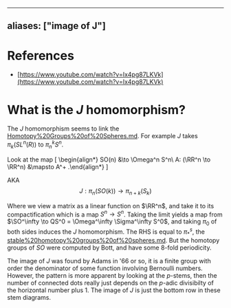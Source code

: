 
---
aliases: ["image of J"]
---

# References

- [https://www.youtube.com/watch?v=Ix4pg87LKVk](https://www.youtube.com/watch?v=Ix4pg87LKVk)

# What is the $J$ homomorphism? 

The $J$ homomorphism seems to link the [Homotopy%20Groups%20of%20Spheres.md](Homotopy%20Groups%20of%20Spheres.md). 
For example $J$ takes $\pi_k(SL^n(R))$ to $\pi_{n}^k S^n$.

Look at the map
\[
\begin{align*}
SO(n) &\to \Omega^n S^n\\
A: (\RR^n \to \RR^n) &\mapsto A^+
.\end{align*}
\]

AKA
$$
J: \pi_n(SO(k)) \to \pi_{n+k}(S_k)
$$

Where we view a matrix as a linear function on $\RR^n$, and take it to its compactification which is a map $S^n\to S^n$. Taking the limit yields a map from $\SO^\infty \to QS^0 = \Omega^\infty \Sigma^\infty S^0$, and taking $\pi_0$ of both sides induces the $J$ homomorphism. The RHS is equal to $\pi_*^s$, the [stable%20homotopy%20groups%20of%20spheres.md](stable%20homotopy%20groups%20of%20spheres.md).
But the homotopy groups of $SO$ were computed by Bott, and have some 8-fold periodicity.

The image of $J$ was found by Adams in '66 or so, it is a finite group with order the denominator of some function involving Bernoulli numbers. However, the pattern is more apparent by looking at the $p$-stems, then the number of connected dots really just depends on the $p$-adic divisibilty of the horizontal number plus 1. The image of $J$ is just the bottom row in these stem diagrams.